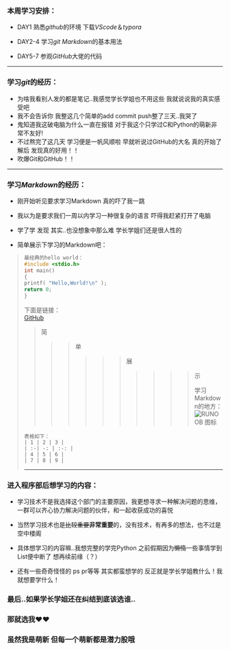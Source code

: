 ### 本周学习安排：

+ DAY1 熟悉*github*的环境 下载*VScode*＆*typora*  

+ DAY2-4 学习*git* *Markdown*的基本用法  

+ DAY5-7 参观*GitHub*大佬的代码

------

### 学习*git*的经历：

+ 为啥我看别人发的都是笔记..我感觉学长学姐也不用这些 我就说说我的真实感受吧  
+ 我不会告诉你 我整这几个简单的add commit push整了三天..我哭了    
+ 鬼知道我这破电脑为什么一直在报错 对于我这个只学过C和Python的萌新非常不友好! 
+ 不过熬完了这几天 学习便是一帆风顺啦 早就听说过GitHub的大名 真的开始了解后 发现真的好用！！  
+ 吹爆Git和GitHub！！  

------

### 学习*Markdown*的经历：

+ 刚开始听见要求学习Markdown 真的吓了我一跳  

+ 我以为是要求我们一周以内学习一种很复杂的语言 吓得我赶紧打开了电脑  

+ 学了学 发现 其实..也没想象中那么难 学长学姐们还是很人性的  

+ 简单展示下学习的Markdown吧：  

>  ```C
>  最经典的hello world：
>  #include <stdio.h>
>  int main()
>  {
>  printf( "Hello,World!\n" );
>  return 0;
>  }
>  ```
>  下面是链接：  
>  [GitHub](https://www.github.com)
>
>  > 简  
>  >
>  > > > 单  
>  > > >
>  > > > > > > 展  
>  > > > > > >
>  > > > > > > > > > > 示  
>  > > > > > > > > > >
>  > > > > > > > > > > 学习Markdown的地方：![RUNOOB 图标](http://static.runoob.com/images/runoob-logo.png "RUNOOB")
>
>  ```
>  表格如下：
>  | 1 | 2 | 3 |
>  | :-| -: | :-: |
>  | 4 | 5 | 6 |
>  | 7 | 8 | 9 |
>  ```
>
>  
>
>  -----------------------

### 进入程序部后想学习的内容：

+ 学习技术不是我选择这个部门的主要原因，我更想寻求一种解决问题的思维，一群可以齐心协力解决问题的伙伴，和一起收获成功的喜悦  

+ 当然学习技术也是~~比较重要~~**非常重要**的，没有技术，有再多的想法，也不过是空中楼阁  

+ 具体想学习的内容嘛..我想完整的学完Python 之前假期因为~~懒惰~~一些事情学到List便中断了 想再续前缘（？）  

+ 还有一些奇奇怪怪的 ps pr等等 其实都蛮想学的  反正就是学长学姐教什么！我就想要学什么！ 

### 最后..如果学长学姐还在纠结到底该选谁..  

### 那就选我❤❤

### 虽然我是萌新 但每一个萌新都是潜力股哦

